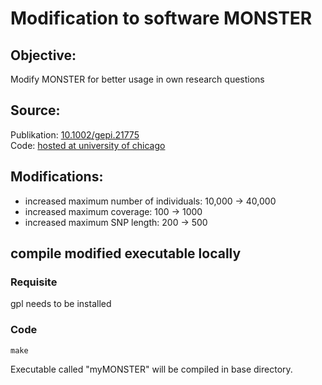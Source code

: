 # Modification to software MONSTER

## Objective: 
Modify MONSTER for better usage in own research questions

## Source:
Publikation: [10.1002/gepi.21775](https://doi.org/10.1002/gepi.21775)   
Code: [hosted at university of chicago](www.stat.uchicago.edu/~mcpeek/software/index.html)   

## Modifications:
* increased maximum number of individuals: 10,000 -> 40,000
* increased maximum coverage: 100 -> 1000
* increased maximum SNP length: 200 -> 500

## compile modified executable locally

### Requisite
gpl needs to be installed

### Code
```{bash}
make
```

Executable called "myMONSTER" will be compiled in base directory.
